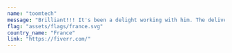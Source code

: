 ```yaml
---
name: "toomtech"
message: "Brilliant!!! It's been a delight working with him. The delivered work perfectly respect a challenging layout. Plus he goes the extra mile to deliver the great experience."
flag: "assets/flags/france.svg"
country_name: "France"
link: "https://fiverr.com/"
---
```

